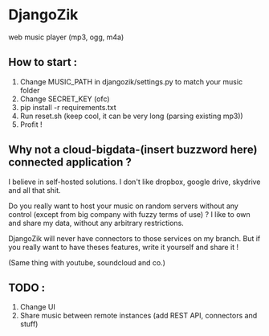 DjangoZik
=========

web music player (mp3, ogg, m4a)

How to start :
--------------
1. Change MUSIC_PATH in djangozik/settings.py to match your music folder
2. Change SECRET_KEY (ofc)
3. pip install -r requirements.txt
4. Run reset.sh (keep cool, it can be very long (parsing existing mp3))
5. Profit !

Why not a cloud-bigdata-(insert buzzword here) connected application ?
----------------------------------------------------------------------
I believe in self-hosted solutions.
I don't like dropbox, google drive, skydrive and all that shit.

Do you really want to host your music on random servers without any control (except from big company with fuzzy terms of use) ?
I like to own and share my data, without any arbitrary restrictions.

DjangoZik will never have connectors to those services on my branch.
But if you really want to have theses features, write it yourself and share it !

(Same thing with youtube, soundcloud and co.)

TODO :
------

1. Change UI
2. Share music between remote instances (add REST API, connectors and stuff)
